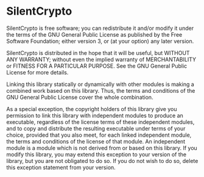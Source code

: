 # SilentCrypto
 SilentCrypto is free software; you can redistribute it and/or modify
 it under the terms of the GNU General Public License as published by
 the Free Software Foundation; either version 3, or (at your option)
 any later version.

 SilentCrypto is distributed in the hope that it will be useful, but
 WITHOUT ANY WARRANTY; without even the implied warranty of
 MERCHANTABILITY or FITNESS FOR A PARTICULAR PURPOSE.  See the GNU
 General Public License for more details.


 Linking this library statically or dynamically with other modules is
 making a combined work based on this library.  Thus, the terms and
 conditions of the GNU General Public License cover the whole
 combination.

 As a special exception, the copyright holders of this library give
 you permission to link this library with independent modules to
 produce an executable, regardless of the license terms of these
 independent modules, and to copy and distribute the resulting
 executable under terms of your choice, provided that you also meet,
 for each linked independent module, the terms and conditions of the
 license of that module.  An independent module is a module which is
 not derived from or based on this library.  If you modify this
 library, you may extend this exception to your version of the
 library, but you are not obligated to do so.  If you do not wish to
 do so, delete this exception statement from your version.
